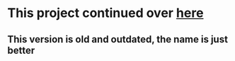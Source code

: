 This project continued over [here](https://github.com/dlevi309/classdump-dyld)
==============

This version is old and outdated, the name is just better
------------

